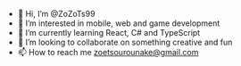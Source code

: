 - 👋 Hi, I’m @ZoZoTs99
- 👀 I’m interested in mobile, web and game development
- 🌱 I’m currently learning React, C# and TypeScript
- 💞️ I’m looking to collaborate on something creative and fun
- 📫 How to reach me zoetsourounake@gmail.com


<!---
ZoZoTs99/ZoZoTs99 is a ✨ special ✨ repository because its `README.md` (this file) appears on your GitHub profile.
You can click the Preview link to take a look at your changes.
--->
